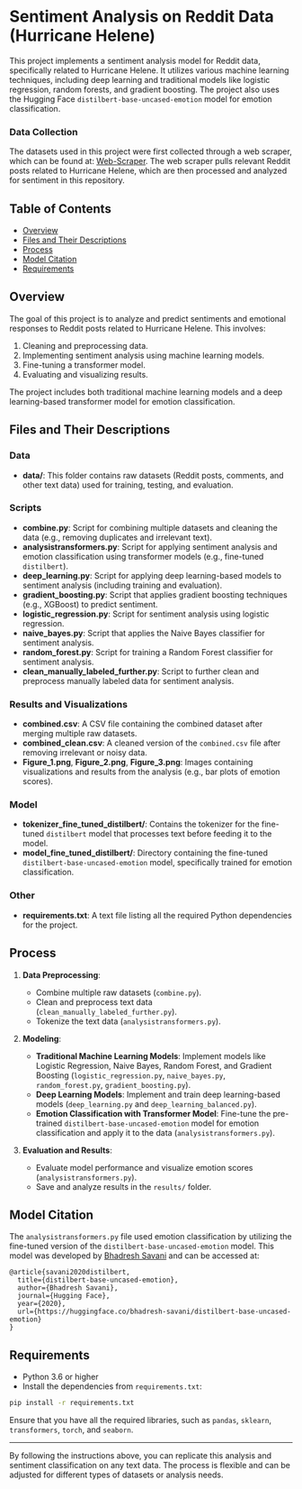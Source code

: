 # Sentiment Analysis on Reddit Data (Hurricane Helene)

This project implements a sentiment analysis model for Reddit data, specifically related to Hurricane Helene. It utilizes various machine learning techniques, including deep learning and traditional models like logistic regression, random forests, and gradient boosting. The project also uses the Hugging Face `distilbert-base-uncased-emotion` model for emotion classification.

### Data Collection
The datasets used in this project were first collected through a web scraper, which can be found at: [Web-Scraper](https://github.com/sjanefullerton/Web-Scraper). The web scraper pulls relevant Reddit posts related to Hurricane Helene, which are then processed and analyzed for sentiment in this repository.

## Table of Contents

- [Overview](#overview)
- [Files and Their Descriptions](#files-and-their-descriptions)
- [Process](#process)
- [Model Citation](#model-citation)
- [Requirements](#requirements)

## Overview

The goal of this project is to analyze and predict sentiments and emotional responses to Reddit posts related to Hurricane Helene. This involves:
1. Cleaning and preprocessing data.
2. Implementing sentiment analysis using machine learning models.
3. Fine-tuning a transformer model.
4. Evaluating and visualizing results.

The project includes both traditional machine learning models and a deep learning-based transformer model for emotion classification.

## Files and Their Descriptions

### Data
- **data/**: This folder contains raw datasets (Reddit posts, comments, and other text data) used for training, testing, and evaluation.

### Scripts
- **combine.py**: Script for combining multiple datasets and cleaning the data (e.g., removing duplicates and irrelevant text).
- **analysistransformers.py**: Script for applying sentiment analysis and emotion classification using transformer models (e.g., fine-tuned `distilbert`).
- **deep_learning.py**: Script for applying deep learning-based models to sentiment analysis (including training and evaluation).
- **gradient_boosting.py**: Script that applies gradient boosting techniques (e.g., XGBoost) to predict sentiment.
- **logistic_regression.py**: Script for sentiment analysis using logistic regression.
- **naive_bayes.py**: Script that applies the Naive Bayes classifier for sentiment analysis.
- **random_forest.py**: Script for training a Random Forest classifier for sentiment analysis.
- **clean_manually_labeled_further.py**: Script to further clean and preprocess manually labeled data for sentiment analysis.

### Results and Visualizations
- **combined.csv**: A CSV file containing the combined dataset after merging multiple raw datasets.
- **combined_clean.csv**: A cleaned version of the `combined.csv` file after removing irrelevant or noisy data.
- **Figure_1.png**, **Figure_2.png**, **Figure_3.png**: Images containing visualizations and results from the analysis (e.g., bar plots of emotion scores).

### Model
- **tokenizer_fine_tuned_distilbert/**: Contains the tokenizer for the fine-tuned `distilbert` model that processes text before feeding it to the model.
- **model_fine_tuned_distilbert/**: Directory containing the fine-tuned `distilbert-base-uncased-emotion` model, specifically trained for emotion classification.

### Other
- **requirements.txt**: A text file listing all the required Python dependencies for the project.

## Process

1. **Data Preprocessing**:
    - Combine multiple raw datasets (`combine.py`).
    - Clean and preprocess text data (`clean_manually_labeled_further.py`).
    - Tokenize the text data (`analysistransformers.py`).

2. **Modeling**:
    - **Traditional Machine Learning Models**: Implement models like Logistic Regression, Naive Bayes, Random Forest, and Gradient Boosting (`logistic_regression.py`, `naive_bayes.py`, `random_forest.py`, `gradient_boosting.py`).
    - **Deep Learning Models**: Implement and train deep learning-based models (`deep_learning.py` and `deep_learning_balanced.py`).
    - **Emotion Classification with Transformer Model**: Fine-tune the pre-trained `distilbert-base-uncased-emotion` model for emotion classification and apply it to the data (`analysistransformers.py`).

3. **Evaluation and Results**:
    - Evaluate model performance and visualize emotion scores (`analysistransformers.py`).
    - Save and analyze results in the `results/` folder.

## Model Citation

The `analysistransformers.py` file used emotion classification by utilizing the fine-tuned version of the `distilbert-base-uncased-emotion` model. This model was developed by
 [Bhadresh Savani](https://huggingface.co/bhadresh-savani/distilbert-base-uncased-emotion) and can be accessed at:

```plaintext
@article{savani2020distilbert,
  title={distilbert-base-uncased-emotion},
  author={Bhadresh Savani},
  journal={Hugging Face},
  year={2020},
  url={https://huggingface.co/bhadresh-savani/distilbert-base-uncased-emotion}
}
```

## Requirements

- Python 3.6 or higher
- Install the dependencies from `requirements.txt`:

```bash
pip install -r requirements.txt
```

Ensure that you have all the required libraries, such as `pandas`, `sklearn`, `transformers`, `torch`, and `seaborn`.

---

By following the instructions above, you can replicate this analysis and sentiment classification on any text data. The process is flexible and can be adjusted for different types of datasets or analysis needs.
